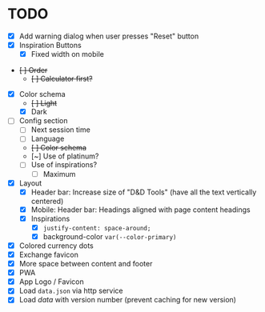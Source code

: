 # TODO

- [x] Add warning dialog when user presses "Reset" button
- [x] Inspiration Buttons
  - [x] Fixed width on mobile
- ~~[ ] Order~~
  - ~~[ ] Calculator first?~~
- [x] Color schema
  - ~~[ ] Light~~
  - [x] Dark
- [ ] Config section
  - [ ] Next session time
  - [ ] Language
  - ~~[ ] Color schema~~
  - [~] Use of platinum?
  - [ ] Use of inspirations?
    - [ ] Maximum
- [x] Layout
  - [x] Header bar: Increase size of "D&D Tools" (have all the text vertically centered)
  - [x] Mobile: Header bar: Headings aligned with page content headings
  - [x] Inspirations
    - [x] `justify-content: space-around;`
    - [x] background-color `var(--color-primary)`
- [x] Colored currency dots
- [x] Exchange favicon
- [x] More space between content and footer
- [x] PWA
- [x] App Logo / Favicon
- [x] Load `data.json` via http service
- [x] Load _data_ with version number (prevent caching for new version)
